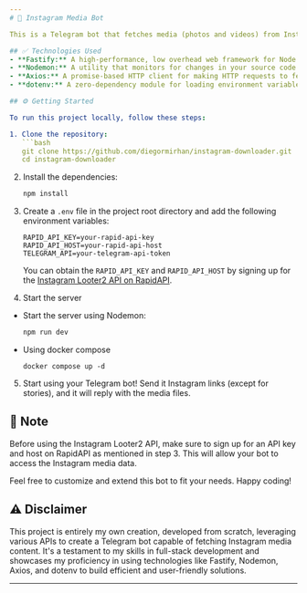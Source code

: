 ```yaml
---
# 💎 Instagram Media Bot

This is a Telegram bot that fetches media (photos and videos) from Instagram links and sends them to users. It's built using Fastify, Nodemon, Axios, and dotenv, making it a fast and efficient solution for handling Instagram links.

## ✅ Technologies Used
- **Fastify:** A high-performance, low overhead web framework for Node.js.
- **Nodemon:** A utility that monitors for changes in your source code and automatically restarts your server.
- **Axios:** A promise-based HTTP client for making HTTP requests to fetch Instagram media.
- **dotenv:** A zero-dependency module for loading environment variables from a `.env` file.

## ⚙️ Getting Started

To run this project locally, follow these steps:

1. Clone the repository:
   ```bash
   git clone https://github.com/diegormirhan/instagram-downloader.git
   cd instagram-downloader
   ```

2. Install the dependencies:
   ```bash
   npm install
   ```

3. Create a `.env` file in the project root directory and add the following environment variables:
   ```env
   RAPID_API_KEY=your-rapid-api-key
   RAPID_API_HOST=your-rapid-api-host
   TELEGRAM_API=your-telegram-api-token
   ```

   You can obtain the `RAPID_API_KEY` and `RAPID_API_HOST` by signing up for the [Instagram Looter2 API on RapidAPI](https://rapidapi.com/iq.faceok/api/instagram-looter2).

4. Start the server
* Start the server using Nodemon:
   ```bash
   npm run dev
   ```
* Using docker compose
  ```
  docker compose up -d 
  ```

5. Start using your Telegram bot! Send it Instagram links (except for stories), and it will reply with the media files.

## 📍 Note

Before using the Instagram Looter2 API, make sure to sign up for an API key and host on RapidAPI as mentioned in step 3. This will allow your bot to access the Instagram media data.

Feel free to customize and extend this bot to fit your needs. Happy coding!

## ⚠️ Disclaimer

This project is entirely my own creation, developed from scratch, leveraging various APIs to create a Telegram bot capable of fetching Instagram media content. It's a testament to my skills in full-stack development and showcases my proficiency in using technologies like Fastify, Nodemon, Axios, and dotenv to build efficient and user-friendly solutions.

---
```

